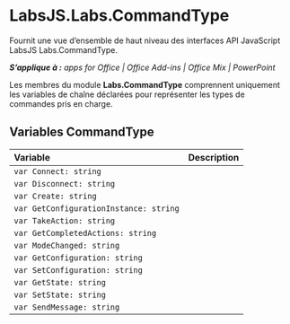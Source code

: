 
# LabsJS.Labs.CommandType
Fournit une vue d’ensemble de haut niveau des interfaces API JavaScript LabsJS Labs.CommandType.

 _**S’applique à :** apps for Office | Office Add-ins | Office Mix | PowerPoint_

Les membres du module **Labs.CommandType** comprennent uniquement les variables de chaîne déclarées pour représenter les types de commandes pris en charge.

## Variables CommandType


|Variable|Description|
|:-----|:-----|
| `var Connect: string`||
| `var Disconnect: string`||
| `var Create: string`||
| `var GetConfigurationInstance: string`||
| `var TakeAction: string`||
| `var GetCompletedActions: string`||
| `var ModeChanged: string`||
| `var GetConfiguration: string`||
| `var SetConfiguration: string`||
| `var GetState: string`||
| `var SetState: string`||
| `var SendMessage: string`||
